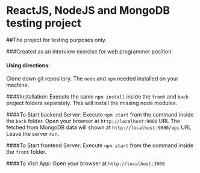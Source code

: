 # ReactJS, NodeJS and MongoDB testing project

##The project for testing purposes only.

###Created as an interview exercise for web programmer position.

#### Using directions:  
Clone down git repository. The `node` and `npm` needed installed on your machine.  

####Installation:
Execute the same `npm install` inside the `front` and `back` project folders separately.
This will install the missing node modules.

####To Start backend Server:
Execute `npm start` from the command inside the `back` folder. 
Open your browser at `http://localhost:9000` URL
The fetched from MongoDB data will shown at `http://localhost:9000/api` URL
Leave the server run.

####To Start frontend Server:
Execute `npm start` from the command inside the `front` folder. 

####To Visit App:
Open your browser at `http://localhost:3000`



